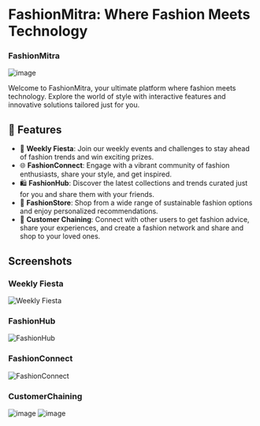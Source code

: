 # FashionMitra: Where Fashion Meets Technology

###  FashionMitra
![image](https://github.com/user-attachments/assets/27ba66bf-2bce-465f-8718-5652572c61d5)


Welcome to FashionMitra, your ultimate platform where fashion meets technology. Explore the world of style with interactive features and innovative solutions tailored just for you.

## 🌟 Features

- 🎉 **Weekly Fiesta**: Join our weekly events and challenges to stay ahead of fashion trends and win exciting prizes.
- 🌐 **FashionConnect**: Engage with a vibrant community of fashion enthusiasts, share your style, and get inspired.
- 🛍️ **FashionHub**: Discover the latest collections and trends curated just for you and share them with your friends.
- 🏬 **FashionStore**: Shop from a wide range of sustainable fashion options and enjoy personalized recommendations.
- 🔗 **Customer Chaining**: Connect with other users to get fashion advice, share your experiences, and create a fashion network and share and shop to your loved ones.

## Screenshots

### Weekly Fiesta
![Weekly Fiesta](https://github.com/user-attachments/assets/75ba38b6-373c-4a97-8c5e-f4a93c498ff0)

### FashionHub
![FashionHub](https://github.com/user-attachments/assets/7961d5a3-ea67-4691-ac49-10fadd127355)

### FashionConnect
![FashionConnect](https://github.com/user-attachments/assets/f3b24be0-7c25-4d6e-b632-fd71d9ec7a15)

### CustomerChaining
![image](https://github.com/user-attachments/assets/c0c9ded9-1e1c-42c8-b48c-c72744cfb1e2)
![image](https://github.com/user-attachments/assets/83def429-3270-4f48-904a-d8d2a34b760a)

